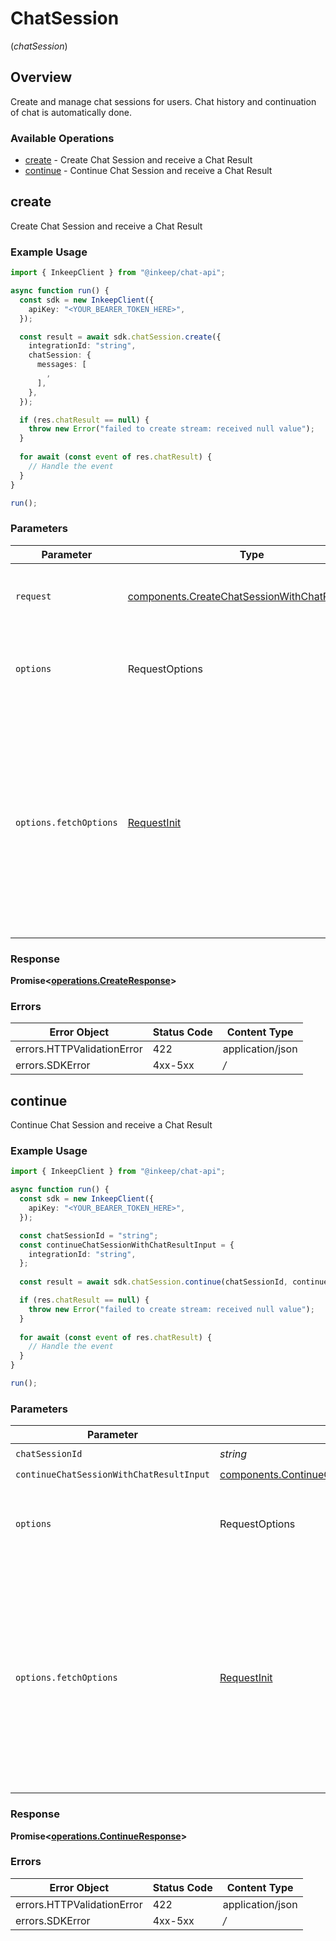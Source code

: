 # ChatSession
(*chatSession*)

## Overview

Create and manage chat sessions for users. Chat history and continuation of chat is automatically done.

### Available Operations

* [create](#create) - Create Chat Session and receive a Chat Result
* [continue](#continue) - Continue Chat Session and receive a Chat Result

## create

Create Chat Session and receive a Chat Result

### Example Usage

```typescript
import { InkeepClient } from "@inkeep/chat-api";

async function run() {
  const sdk = new InkeepClient({
    apiKey: "<YOUR_BEARER_TOKEN_HERE>",
  });

  const result = await sdk.chatSession.create({
    integrationId: "string",
    chatSession: {
      messages: [
        ,
      ],
    },
  });

  if (res.chatResult == null) {
    throw new Error("failed to create stream: received null value");
  }
  
  for await (const event of res.chatResult) {
    // Handle the event
  }
}

run();
```

### Parameters

| Parameter                                                                                                                                                                      | Type                                                                                                                                                                           | Required                                                                                                                                                                       | Description                                                                                                                                                                    |
| ------------------------------------------------------------------------------------------------------------------------------------------------------------------------------ | ------------------------------------------------------------------------------------------------------------------------------------------------------------------------------ | ------------------------------------------------------------------------------------------------------------------------------------------------------------------------------ | ------------------------------------------------------------------------------------------------------------------------------------------------------------------------------ |
| `request`                                                                                                                                                                      | [components.CreateChatSessionWithChatResultInput](../../models/components/createchatsessionwithchatresultinput.md)                                                             | :heavy_check_mark:                                                                                                                                                             | The request object to use for the request.                                                                                                                                     |
| `options`                                                                                                                                                                      | RequestOptions                                                                                                                                                                 | :heavy_minus_sign:                                                                                                                                                             | Used to set various options for making HTTP requests.                                                                                                                          |
| `options.fetchOptions`                                                                                                                                                         | [RequestInit](https://developer.mozilla.org/en-US/docs/Web/API/Request/Request#options)                                                                                        | :heavy_minus_sign:                                                                                                                                                             | Options that are passed to the underlying HTTP request. This can be used to inject extra headers for examples. All `Request` options, except `method` and `body`, are allowed. |


### Response

**Promise<[operations.CreateResponse](../../models/operations/createresponse.md)>**
### Errors

| Error Object               | Status Code                | Content Type               |
| -------------------------- | -------------------------- | -------------------------- |
| errors.HTTPValidationError | 422                        | application/json           |
| errors.SDKError            | 4xx-5xx                    | */*                        |

## continue

Continue Chat Session and receive a Chat Result

### Example Usage

```typescript
import { InkeepClient } from "@inkeep/chat-api";

async function run() {
  const sdk = new InkeepClient({
    apiKey: "<YOUR_BEARER_TOKEN_HERE>",
  });

  const chatSessionId = "string";
  const continueChatSessionWithChatResultInput = {
    integrationId: "string",
  };
  
  const result = await sdk.chatSession.continue(chatSessionId, continueChatSessionWithChatResultInput);

  if (res.chatResult == null) {
    throw new Error("failed to create stream: received null value");
  }
  
  for await (const event of res.chatResult) {
    // Handle the event
  }
}

run();
```

### Parameters

| Parameter                                                                                                                                                                      | Type                                                                                                                                                                           | Required                                                                                                                                                                       | Description                                                                                                                                                                    |
| ------------------------------------------------------------------------------------------------------------------------------------------------------------------------------ | ------------------------------------------------------------------------------------------------------------------------------------------------------------------------------ | ------------------------------------------------------------------------------------------------------------------------------------------------------------------------------ | ------------------------------------------------------------------------------------------------------------------------------------------------------------------------------ |
| `chatSessionId`                                                                                                                                                                | *string*                                                                                                                                                                       | :heavy_check_mark:                                                                                                                                                             | N/A                                                                                                                                                                            |
| `continueChatSessionWithChatResultInput`                                                                                                                                       | [components.ContinueChatSessionWithChatResultInput](../../models/components/continuechatsessionwithchatresultinput.md)                                                         | :heavy_check_mark:                                                                                                                                                             | N/A                                                                                                                                                                            |
| `options`                                                                                                                                                                      | RequestOptions                                                                                                                                                                 | :heavy_minus_sign:                                                                                                                                                             | Used to set various options for making HTTP requests.                                                                                                                          |
| `options.fetchOptions`                                                                                                                                                         | [RequestInit](https://developer.mozilla.org/en-US/docs/Web/API/Request/Request#options)                                                                                        | :heavy_minus_sign:                                                                                                                                                             | Options that are passed to the underlying HTTP request. This can be used to inject extra headers for examples. All `Request` options, except `method` and `body`, are allowed. |


### Response

**Promise<[operations.ContinueResponse](../../models/operations/continueresponse.md)>**
### Errors

| Error Object               | Status Code                | Content Type               |
| -------------------------- | -------------------------- | -------------------------- |
| errors.HTTPValidationError | 422                        | application/json           |
| errors.SDKError            | 4xx-5xx                    | */*                        |
